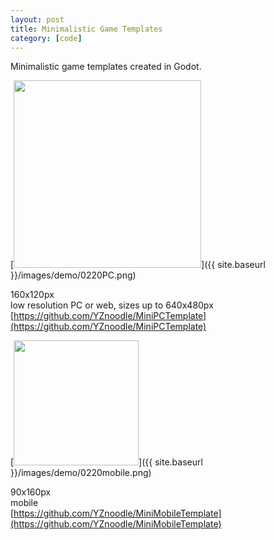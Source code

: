 ```yaml
---
layout: post
title: Minimalistic Game Templates
category: [code]
--- 
```

Minimalistic game templates created in Godot. 

<!--more-->

[<img src="{{ site.baseurl }}/images/demo/0220PC.png" style="width: 300px;"/>]({{ site.baseurl }}/images/demo/0220PC.png)

160x120px  
low resolution PC or web, sizes up to 640x480px
[https://github.com/YZnoodle/MiniPCTemplate](https://github.com/YZnoodle/MiniPCTemplate) 

[<img src="{{ site.baseurl }}/images/demo/0220mobile.png" style="width: 200px;"/>]({{ site.baseurl }}/images/demo/0220mobile.png)

90x160px  
mobile  
[https://github.com/YZnoodle/MiniMobileTemplate](https://github.com/YZnoodle/MiniMobileTemplate) 











